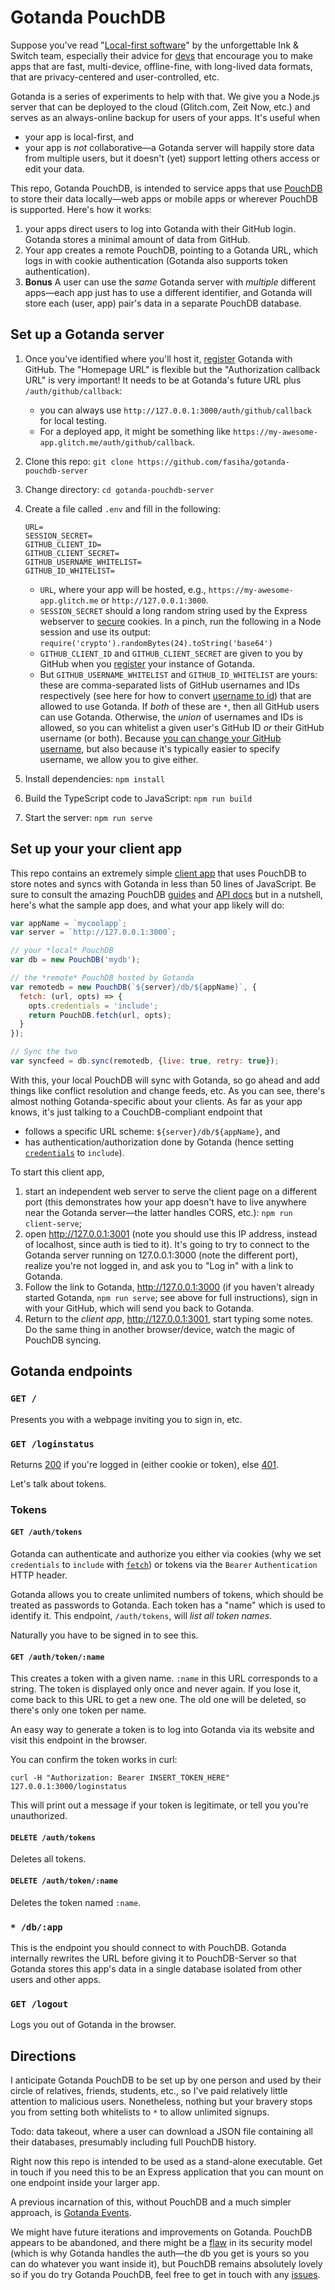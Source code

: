 # Gotanda PouchDB
Suppose you've read "[Local-first software](https://www.inkandswitch.com/local-first.html)" by the unforgettable Ink & Switch team, especially their advice for [devs](https://www.inkandswitch.com/local-first.html#practitioners) that encourage you to make apps that are fast, multi-device, offline-fine, with long-lived data formats, that are privacy-centered and user-controlled, etc.

Gotanda is a series of experiments to help with that. We give you a Node.js server that can be deployed to the cloud (Glitch.com, Zeit Now, etc.) and serves as an always-online backup for users of your apps. It's useful when
- your app is local-first, and
- your app is *not* collaborative—a Gotanda server will happily store data from multiple users, but it doesn't (yet) support letting others access or edit your data.

This repo, Gotanda PouchDB, is intended to service apps that use [PouchDB](https://pouchdb.com/) to store their data locally—web apps or mobile apps or wherever PouchDB is supported. Here's how it works:
1. your apps direct users to log into Gotanda with their GitHub login. Gotanda stores a minimal amount of data from GitHub.
2. Your app creates a remote PouchDB, pointing to a Gotanda URL, which logs in with cookie authentication (Gotanda also supports token authentication). 
3. **Bonus** A user can use the *same* Gotanda server with *multiple* different apps—each app just has to use a different identifier, and Gotanda will store each (user, app) pair's data in a separate PouchDB database.

## Set up a Gotanda server
1. Once you've identified where you'll host it, [register](https://github.com/settings/applications/new) Gotanda with GitHub. The "Homepage URL" is flexible but the "Authorization callback URL" is very important! It needs to be at Gotanda's future URL plus `/auth/github/callback`:
    - you can always use `http://127.0.0.1:3000/auth/github/callback` for local testing.
    - For a deployed app, it might be something like `https://my-awesome-app.glitch.me/auth/github/callback`.
2. Clone this repo: `git clone https://github.com/fasiha/gotanda-pouchdb-server`
3. Change directory: `cd gotanda-pouchdb-server`
4. Create a file called `.env` and fill in the following:
    ```
    URL=
    SESSION_SECRET=
    GITHUB_CLIENT_ID=
    GITHUB_CLIENT_SECRET=
    GITHUB_USERNAME_WHITELIST=
    GITHUB_ID_WHITELIST=
    ```
    - `URL`, where your app will be hosted, e.g., `https://my-awesome-app.glitch.me` or `http://127.0.0.1:3000`.
    - `SESSION_SECRET` should a long random string used by the Express webserver to [secure](https://martinfowler.com/articles/session-secret.html) cookies. In a pinch, run the following in a Node session and use its output: `require('crypto').randomBytes(24).toString('base64')`
    - `GITHUB_CLIENT_ID` and `GITHUB_CLIENT_SECRET` are given to you by GitHub when you [register](https://github.com/settings/applications/new) your instance of Gotanda.
    - But `GITHUB_USERNAME_WHITELIST` and `GITHUB_ID_WHITELIST` are yours: these are comma-separated lists of GitHub usernames and IDs respectively (see here for how to convert [username to id](https://stackoverflow.com/q/17308954)) that are allowed to use Gotanda. If *both* of these are `*`, then all GitHub users can use Gotanda. Otherwise, the *union* of usernames and IDs is allowed, so you can whitelist a given user's GitHub ID *or* their GitHub username (or both). Because [you can change your GitHub username](https://help.github.com/articles/what-happens-when-i-change-my-username/), but also because it's typically easier to specify username, we allow you to give either.

5. Install dependencies: `npm install`
6. Build the TypeScript code to JavaScript: `npm run build`
7. Start the server: `npm run serve`

## Set up your your client app
This repo contains an extremely simple [client app](https://github.com/fasiha/gotanda-pouchdb-server/tree/master/any-client-app) that uses PouchDB to store notes and syncs with Gotanda in less than 50 lines of JavaScript. Be sure to consult the amazing PouchDB [guides](https://pouchdb.com/guides/) and [API docs](https://pouchdb.com/api.html) but in a nutshell, here's what the sample app does, and what your app likely will do:
```js
var appName = `mycoolapp`;
var server = `http://127.0.0.1:3000`;

// your *local* PouchDB
var db = new PouchDB('mydb'); 

// the *remote* PouchDB hosted by Gotanda
var remotedb = new PouchDB(`${server}/db/${appName}`, {
  fetch: (url, opts) => {
    opts.credentials = 'include';
    return PouchDB.fetch(url, opts);
  }
});

// Sync the two
var syncfeed = db.sync(remotedb, {live: true, retry: true});
```
With this, your local PouchDB will sync with Gotanda, so go ahead and add things like conflict resolution and change feeds, etc. As you can see, there's almost nothing Gotanda-specific about your clients. As far as your app knows, it's just talking to a CouchDB-compliant endpoint that 
- follows a specific URL scheme: `${server}/db/${appName}`, and
- has authentication/authorization done by Gotanda (hence setting [`credentials`](https://developer.mozilla.org/en-US/docs/Web/API/WindowOrWorkerGlobalScope/fetch#Syntax) to `include`).

To start this client app, 
1. start an independent web server to serve the client page on a different port (this demonstrates how your app doesn't have to live anywhere near the Gotanda server—the latter handles CORS, etc.): `npm run client-serve`;
2. open http://127.0.0.1:3001 (note you should use this IP address, instead of localhost, since auth is tied to it). It's going to try to connect to the Gotanda server running on 127.0.0.1:3000 (note the different port), realize you're not logged in, and ask you to "Log in" with a link to Gotanda.
3. Follow the link to Gotanda, http://127.0.0.1:3000 (if you haven't already started Gotanda, `npm run serve`; see above for full instructions), sign in with your GitHub, which will send you back to Gotanda.
4. Return to the *client app*, http://127.0.0.1:3001, start typing some notes. Do the same thing in another browser/device, watch the magic of PouchDB syncing.

## Gotanda endpoints
### `GET /`
Presents you with a webpage inviting you to sign in, etc.

### `GET /loginstatus`
Returns [200](http://http.cat/200) if you're logged in (either cookie or token), else [401](http://http.cat/401).

Let's talk about tokens.

### Tokens
#### `GET /auth/tokens`
Gotanda can authenticate and authorize you either via cookies (why we set `credentials` to `include` with [`fetch`](https://developer.mozilla.org/en-US/docs/Web/API/WindowOrWorkerGlobalScope/fetch#Syntax)) or tokens via the `Bearer` `Authentication` HTTP header. 

Gotanda allows you to create unlimited numbers of tokens, which should be treated as passwords to Gotanda. Each token has a "name" which is used to identify it. This endpoint, `/auth/tokens`, will *list all token names*.

Naturally you have to be signed in to see this.

#### `GET /auth/token/:name`
This creates a token with a given name. `:name` in this URL corresponds to a string. The token is displayed only once and never again. If you lose it, come back to this URL to get a new one. The old one will be deleted, so there's only one token per name.

An easy way to generate a token is to log into Gotanda via its website and visit this endpoint in the browser.

You can confirm the token works in curl:
```console
curl -H "Authorization: Bearer INSERT_TOKEN_HERE" 127.0.0.1:3000/loginstatus
```
This will print out a message if your token is legitimate, or tell you you're unauthorized.

#### `DELETE /auth/tokens`
Deletes all tokens.

#### `DELETE /auth/token/:name`
Deletes the token named `:name`.

### `* /db/:app`
This is the endpoint you should connect to with PouchDB. Gotanda internally rewrites the URL before giving it to PouchDB-Server so that Gotanda stores this app's data in a single database isolated from other users and other apps.

### `GET /logout`
Logs you out of Gotanda in the browser.

## Directions
I anticipate Gotanda PouchDB to be set up by one person and used by their circle of relatives, friends, students, etc., so I've paid relatively little attention to malicious users. Nonetheless, nothing but your bravery stops you from setting both whitelists to `*` to allow unlimited signups.

Todo: data takeout, where a user can download a JSON file containing all their databases, presumably including full PouchDB history.

Right now this repo is intended to be used as a stand-alone executable. Get in touch if you need this to be an Express application that you can mount on one endpoint inside your larger app.

A previous incarnation of this, without PouchDB and a much simpler approach, is [Gotanda Events](https://github.com/fasiha/gotanda-events-server/).

We might have future iterations and improvements on Gotanda. PouchDB appears to be abandoned, and there might be a [flaw](https://github.com/pouchdb/pouchdb-server/issues/415) in its security model (which is why Gotanda handles the auth—the db you get is yours so you can do whatever you want inside it), but PouchDB remains absolutely lovely so if you do try Gotanda PouchDB, feel free to get in touch with any [issues](https://github.com/fasiha/gotanda-pouchdb-server/issues).

